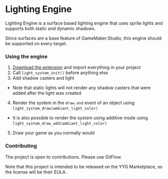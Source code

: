 # Lighting Engine

Lighting Engine is a surface based lighting engine that uses sprite lights and supports both static and dynamic shadows.

Since surfaces are a base feature of GameMaker:Studio, this engine should be supported on every target.

### Using the engine

1. [Download the extension](https://github.com/EmperorCookie/Lighting-Engine/releases) and import everything in your project
2. Call `light_system_init()` before anything else
3. Add shadow casters and light
 * Note that static lights will not render any shadow casters that were added after the light was created
4. Render the system in the `draw_end` event of an object using `light_system_draw(ambiant_light_color)`
 * It is also possible to render the system using additive mode using `light_system_draw_add(ambiant_light_color)`
5. Draw your game as you normally would

### Contributing

The project is open to contributions. Please use GitFlow.

Note that this project is intended to be released on the YYG Marketplace, so the license will be their EULA.
